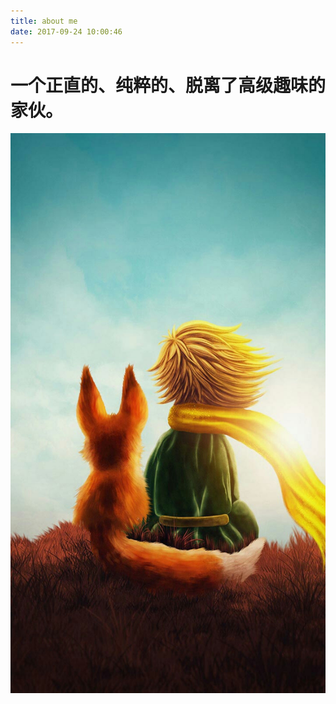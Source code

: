 ```yaml
---
title: about me
date: 2017-09-24 10:00:46
---
```


# 一个正直的、纯粹的、脱离了高级趣味的家伙。

![me](index/about.jpg)


